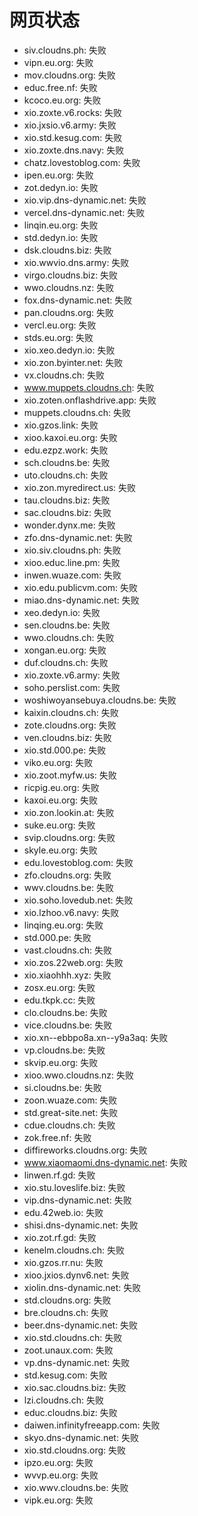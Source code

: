 # 网页状态
- siv.cloudns.ph: 失败
- vipn.eu.org: 失败
- mov.cloudns.org: 失败
- educ.free.nf: 失败
- kcoco.eu.org: 失败
- xio.zoxte.v6.rocks: 失败
- xio.jxsio.v6.army: 失败
- xio.std.kesug.com: 失败
- xio.zoxte.dns.navy: 失败
- chatz.lovestoblog.com: 失败
- ipen.eu.org: 失败
- zot.dedyn.io: 失败
- xio.vip.dns-dynamic.net: 失败
- vercel.dns-dynamic.net: 失败
- linqin.eu.org: 失败
- std.dedyn.io: 失败
- dsk.cloudns.biz: 失败
- xio.wwvio.dns.army: 失败
- virgo.cloudns.biz: 失败
- wwo.cloudns.nz: 失败
- fox.dns-dynamic.net: 失败
- pan.cloudns.org: 失败
- vercl.eu.org: 失败
- stds.eu.org: 失败
- xio.xeo.dedyn.io: 失败
- xio.zon.byinter.net: 失败
- vx.cloudns.ch: 失败
- www.muppets.cloudns.ch: 失败
- xio.zoten.onflashdrive.app: 失败
- muppets.cloudns.ch: 失败
- xio.gzos.link: 失败
- xioo.kaxoi.eu.org: 失败
- edu.ezpz.work: 失败
- sch.cloudns.be: 失败
- uto.cloudns.ch: 失败
- xio.zon.myredirect.us: 失败
- tau.cloudns.biz: 失败
- sac.cloudns.biz: 失败
- wonder.dynx.me: 失败
- zfo.dns-dynamic.net: 失败
- xio.siv.cloudns.ph: 失败
- xioo.educ.line.pm: 失败
- inwen.wuaze.com: 失败
- xio.edu.publicvm.com: 失败
- miao.dns-dynamic.net: 失败
- xeo.dedyn.io: 失败
- sen.cloudns.be: 失败
- wwo.cloudns.ch: 失败
- xongan.eu.org: 失败
- duf.cloudns.ch: 失败
- xio.zoxte.v6.army: 失败
- soho.perslist.com: 失败
- woshiwoyansebuya.cloudns.be: 失败
- kaixin.cloudns.ch: 失败
- zote.cloudns.org: 失败
- ven.cloudns.biz: 失败
- xio.std.000.pe: 失败
- viko.eu.org: 失败
- xio.zoot.myfw.us: 失败
- ricpig.eu.org: 失败
- kaxoi.eu.org: 失败
- xio.zon.lookin.at: 失败
- suke.eu.org: 失败
- svip.cloudns.org: 失败
- skyle.eu.org: 失败
- edu.lovestoblog.com: 失败
- zfo.cloudns.org: 失败
- wwv.cloudns.be: 失败
- xio.soho.lovedub.net: 失败
- xio.lzhoo.v6.navy: 失败
- linqing.eu.org: 失败
- std.000.pe: 失败
- vast.cloudns.ch: 失败
- xio.zos.22web.org: 失败
- xio.xiaohhh.xyz: 失败
- zosx.eu.org: 失败
- edu.tkpk.cc: 失败
- clo.cloudns.be: 失败
- vice.cloudns.be: 失败
- xio.xn--ebbpo8a.xn--y9a3aq: 失败
- vp.cloudns.be: 失败
- skvip.eu.org: 失败
- xioo.wwo.cloudns.nz: 失败
- si.cloudns.be: 失败
- zoon.wuaze.com: 失败
- std.great-site.net: 失败
- cdue.cloudns.ch: 失败
- zok.free.nf: 失败
- diffireworks.cloudns.org: 失败
- www.xiaomaomi.dns-dynamic.net: 失败
- linwen.rf.gd: 失败
- xio.stu.loveslife.biz: 失败
- vip.dns-dynamic.net: 失败
- edu.42web.io: 失败
- shisi.dns-dynamic.net: 失败
- xio.zot.rf.gd: 失败
- kenelm.cloudns.ch: 失败
- xio.gzos.rr.nu: 失败
- xioo.jxios.dynv6.net: 失败
- xiolin.dns-dynamic.net: 失败
- std.cloudns.org: 失败
- bre.cloudns.ch: 失败
- beer.dns-dynamic.net: 失败
- xio.std.cloudns.ch: 失败
- zoot.unaux.com: 失败
- vp.dns-dynamic.net: 失败
- std.kesug.com: 失败
- xio.sac.cloudns.biz: 失败
- lzi.cloudns.ch: 失败
- educ.cloudns.biz: 失败
- daiwen.infinityfreeapp.com: 失败
- skyo.dns-dynamic.net: 失败
- xio.std.cloudns.org: 失败
- ipzo.eu.org: 失败
- wvvp.eu.org: 失败
- xio.wwv.cloudns.be: 失败
- vipk.eu.org: 失败

